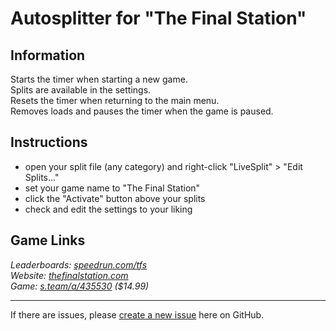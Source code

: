 # Autosplitter for "The Final Station"
## Information
Starts the timer when starting a new game.  
Splits are available in the settings.  
Resets the timer when returning to the main menu.  
Removes loads and pauses the timer when the game is paused.

## Instructions
* open your split file (any category) and right-click "LiveSplit" > "Edit Splits..."
* set your game name to "The Final Station"
* click the "Activate" button above your splits
* check and edit the settings to your liking

## Game Links
*Leaderboards: [speedrun.com/tfs](https://speedrun.com/tfs)*  
*Website: [thefinalstation.com](https://thefinalstation.com)*  
*Game: [s.team/a/435530](https://s.team/a/435530) ($14.99)*

---
If there are issues, please [create a new issue](https://github.com/just-ero/AutoSplitTools/issues/new/choose) here on GitHub.